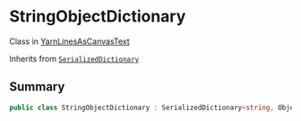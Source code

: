 # StringObjectDictionary

Class in [YarnLinesAsCanvasText](/api/csharp/yarn.unity.yarnlinesascanvastext.md)

Inherits from [`SerializedDictionary`](/api/csharp/yarn.unity.serializeddictionary.md)

## Summary



```csharp
public class StringObjectDictionary : SerializedDictionary<string, Object>
```

